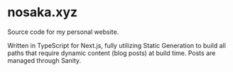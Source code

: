 # nosaka.xyz
Source code for my personal website.

Written in TypeScript for Next.js, fully utilizing Static Generation to build all paths that require dynamic content (blog posts) at build time. Posts are managed through Sanity.
